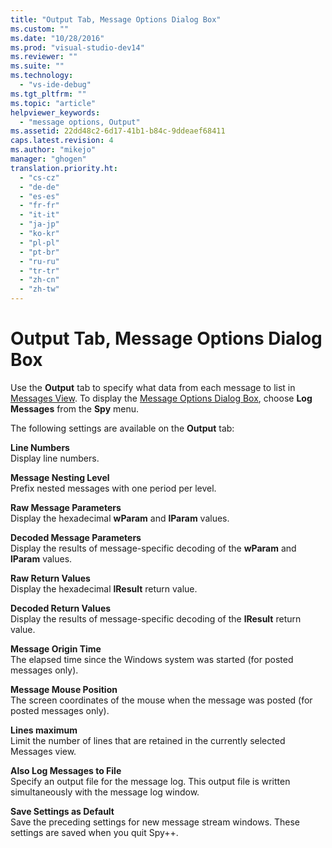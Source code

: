 ```yaml
---
title: "Output Tab, Message Options Dialog Box"
ms.custom: ""
ms.date: "10/28/2016"
ms.prod: "visual-studio-dev14"
ms.reviewer: ""
ms.suite: ""
ms.technology: 
  - "vs-ide-debug"
ms.tgt_pltfrm: ""
ms.topic: "article"
helpviewer_keywords: 
  - "message options, Output"
ms.assetid: 22dd48c2-6d17-41b1-b84c-9ddeaef68411
caps.latest.revision: 4
ms.author: "mikejo"
manager: "ghogen"
translation.priority.ht: 
  - "cs-cz"
  - "de-de"
  - "es-es"
  - "fr-fr"
  - "it-it"
  - "ja-jp"
  - "ko-kr"
  - "pl-pl"
  - "pt-br"
  - "ru-ru"
  - "tr-tr"
  - "zh-cn"
  - "zh-tw"
---
```

# Output Tab, Message Options Dialog Box
Use the **Output** tab to specify what data from each message to list in [Messages View](../debugger/messages-view.md). To display the [Message Options Dialog Box](../debugger/message-options-dialog-box.md), choose **Log Messages** from the **Spy** menu.  
  
 The following settings are available on the **Output** tab:  
  
 **Line Numbers**  
 Display line numbers.  
  
 **Message Nesting Level**  
 Prefix nested messages with one period per level.  
  
 **Raw Message Parameters**  
 Display the hexadecimal **wParam** and **lParam** values.  
  
 **Decoded Message Parameters**  
 Display the results of message-specific decoding of the **wParam** and **lParam** values.  
  
 **Raw Return Values**  
 Display the hexadecimal **lResult** return value.  
  
 **Decoded Return Values**  
 Display the results of message-specific decoding of the **lResult** return value.  
  
 **Message Origin Time**  
 The elapsed time since the Windows system was started (for posted messages only).  
  
 **Message Mouse Position**  
 The screen coordinates of the mouse when the message was posted (for posted messages only).  
  
 **Lines maximum**  
 Limit the number of lines that are retained in the currently selected Messages view.  
  
 **Also Log Messages to File**  
 Specify an output file for the message log. This output file is written simultaneously with the message log window.  
  
 **Save Settings as Default**  
 Save the preceding settings for new message stream windows. These settings are saved when you quit Spy++.